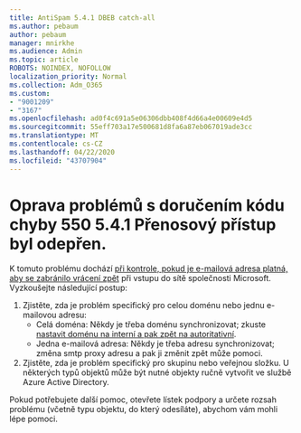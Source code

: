 ```yaml
---
title: AntiSpam 5.4.1 DBEB catch-all
ms.author: pebaum
author: pebaum
manager: mnirkhe
ms.audience: Admin
ms.topic: article
ROBOTS: NOINDEX, NOFOLLOW
localization_priority: Normal
ms.collection: Adm_O365
ms.custom:
- "9001209"
- "3167"
ms.openlocfilehash: ad0f4c691a5e06306dbb408f4d66a4e00609e4d5
ms.sourcegitcommit: 55eff703a17e500681d8fa6a87eb067019ade3cc
ms.translationtype: MT
ms.contentlocale: cs-CZ
ms.lasthandoff: 04/22/2020
ms.locfileid: "43707904"
---
```

# <a name="fix-delivery-issues-for-error-code-550-541-relay-access-denied"></a>Oprava problémů s doručením kódu chyby 550 5.4.1 Přenosový přístup byl odepřen.

K tomuto problému dochází [při kontrole, pokud je e-mailová adresa platná, aby se zabránilo vrácení zpět](https://docs.microsoft.com/exchange/mail-flow-best-practices/use-directory-based-edge-blocking) při vstupu do sítě společnosti Microsoft. Vyzkoušejte následující postup:

1. Zjistěte, zda je problém specifický pro celou doménu nebo jednu e-mailovou adresu:
    - Celá doména: Někdy je třeba doménu synchronizovat; zkuste [nastavit doménu na interní a pak zpět na autoritativní](https://docs.microsoft.com/exchange/mail-flow-best-practices/manage-accepted-domains/manage-accepted-domains).
    - Jedna e-mailová adresa: Někdy je třeba adresu synchronizovat; změna smtp proxy adresu a pak ji změnit zpět může pomoci.
2. Zjistěte, zda je problém specifický pro skupinu nebo veřejnou složku. U některých typů objektů může být nutné objekty ručně vytvořit ve službě Azure Active Directory.

Pokud potřebujete další pomoc, otevřete lístek podpory a určete rozsah problému (včetně typu objektu, do který odesíláte), abychom vám mohli lépe pomoci.